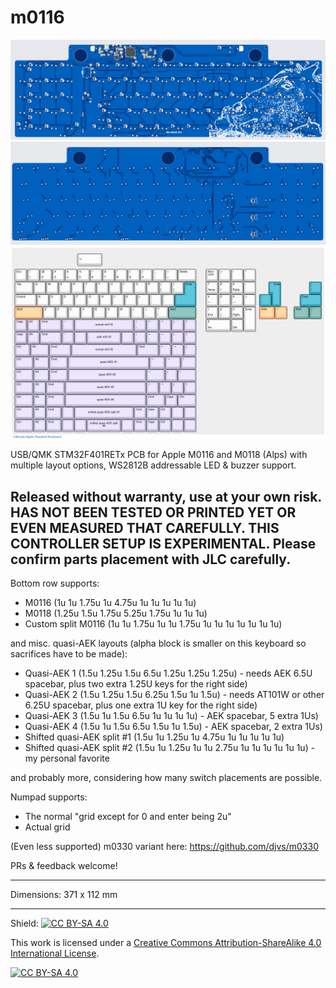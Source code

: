 # m0116

![Screenshot of PCB bottom](screenshot_bottom.png)
![Screenshot of PCB top](screenshot_top.png)
![Layouts](layouts.png)

USB/QMK STM32F401RETx PCB for Apple M0116 and M0118 (Alps) with multiple layout options, WS2812B addressable LED & buzzer support.  

## Released without warranty, use at your own risk.  HAS NOT BEEN TESTED OR PRINTED YET OR EVEN MEASURED THAT CAREFULLY.  THIS CONTROLLER SETUP IS EXPERIMENTAL.  Please confirm parts placement with JLC carefully.

Bottom row supports:
* M0116 (1u 1u 1.75u 1u 4.75u 1u 1u 1u 1u 1u)
* M0118 (1.25u 1.5u 1.75u 5.25u 1.75u 1u 1u 1u)
* Custom split M0116 (1u 1u 1.75u 1u 1u 1.75u 1u 1u 1u 1u 1u 1u 1u)

and misc. quasi-AEK layouts (alpha block is smaller on this keyboard so sacrifices have to be made):
* Quasi-AEK 1 (1.5u 1.25u 1.5u 6.5u 1.25u 1.25u 1.25u) - needs AEK 6.5U spacebar, plus two extra 1.25U keys for the right side)
* Quasi-AEK 2 (1.5u 1.25u 1.5u 6.25u 1.5u 1u 1.5u) - needs AT101W or other 6.25U spacebar, plus one extra 1U key for the right side)
* Quasi-AEK 3 (1.5u 1u 1.5u 6.5u 1u 1u 1u 1u) - AEK spacebar, 5 extra 1Us) 
* Quasi-AEK 4 (1.5u 1u 1.5u 6.5u 1.5u 1u 1.5u) - AEK spacebar, 2 extra 1Us)
* Shifted quasi-AEK split #1 (1.5u 1u 1.25u 1u 4.75u 1u 1u 1u 1u 1u)
* Shifted quasi-AEK split #2 (1.5u 1u 1.25u 1u 1u 2.75u 1u 1u 1u 1u 1u 1u) - my personal favorite

and probably more, considering how many switch placements are possible.

Numpad supports:
* The normal "grid except for 0 and enter being 2u"
* Actual grid

(Even less supported) m0330 variant here: https://github.com/djvs/m0330

PRs & feedback welcome!

---

Dimensions: 371 x 112 mm

---

Shield: [![CC BY-SA 4.0][cc-by-sa-shield]][cc-by-sa]

This work is licensed under a
[Creative Commons Attribution-ShareAlike 4.0 International License][cc-by-sa].

[![CC BY-SA 4.0][cc-by-sa-image]][cc-by-sa]

[cc-by-sa]: http://creativecommons.org/licenses/by-sa/4.0/
[cc-by-sa-image]: https://licensebuttons.net/l/by-sa/4.0/88x31.png
[cc-by-sa-shield]: https://img.shields.io/badge/License-CC%20BY--SA%204.0-lightgrey.svg
